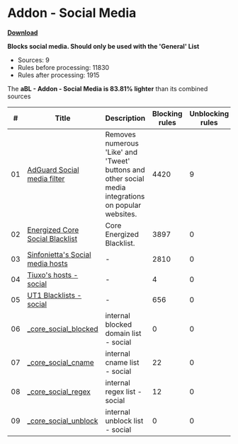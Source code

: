 # Addon - Social Media
**[Download](https://abl.arapurayil.com/filters/social.txt)**

**Blocks social media. Should only be used with the 'General' List**

-   Sources: 9
-   Rules before processing: 11830
-   Rules after processing: 1915

The **aBL - Addon - Social Media is 83.81% lighter** than its combined sources

| #   | Title                                                                                                                        | Description                                                                                                | Blocking rules | Unblocking rules |
| --- | ---------------------------------------------------------------------------------------------------------------------------- | ---------------------------------------------------------------------------------------------------------- | -------------- | ---------------- |
| 01  | [AdGuard Social media filter](https://filters.adtidy.org/extension/chromium/filters/1.txt)                                   | Removes numerous 'Like' and 'Tweet' buttons and other social media integrations on popular websites.       | 4420           | 9                |
| 02  | [Energized Core Social Blacklist](https://raw.githubusercontent.com/AdroitAdorKhan/EnergizedProtection/master/core/social)   | Core Energized Blacklist.                                                                                  | 3897           | 0                |
| 03  | [Sinfonietta's Social media hosts](https://raw.githubusercontent.com/Sinfonietta/hostfiles/master/social-hosts)              | -                                                                                                          | 2810           | 0                |
| 04  | [Tiuxo's hosts - social](https://raw.githubusercontent.com/tiuxo/hosts/master/social)                                        | -                                                                                                          | 4              | 0                |
| 05  | [UT1 Blacklists - social](https://raw.githubusercontent.com/olbat/ut1-blacklists/master/blacklists/social_networks/domains)  | -                                                                                                          | 656            | 0                |
| 06  | [\_core\_social\_blocked](https://abl.arapurayil.com/core/social_blocked.txt)                                                | internal blocked domain list - social                                                                      | 0              | 0                |
| 07  | [\_core\_social\_cname](https://abl.arapurayil.com/core/social_cname.txt)                                                    | internal cname list - social                                                                               | 22             | 0                |
| 08  | [\_core\_social\_regex](https://abl.arapurayil.com/core/social_regex.txt)                                                    | internal regex list - social                                                                               | 12             | 0                |
| 09  | [\_core\_social\_unblock](https://github.com/arapurayil/aBL_unblock/raw/main/domains/social.txt)                             | internal unblock list - social                                                                             | 0              | 0                |

